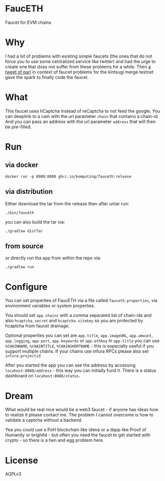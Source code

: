 # FaucETH

Faucet for EVM chains

# Why

I had a lot of problems with existing simple faucets (the ones that do not force you to use some centralized service like twitter) and had the urge to create one that does not suffer from these problems for a while. 
Then [a tweet of pari](https://twitter.com/parithosh_j/status/1471888173366235143) in context of faucet problems for the kintsugi merge testnet gave the spark to finally code the faucet.

# What

This faucet uses hCaptcha instead of reCaptcha to not feed the google.
You can deeplink to a cain with the url parameter `chain` that contains a chain-id.
And you can pass an address with the url parameter `address` that will then be pre-filled.

# Run

## via docker

`docker run -p 8080:8080 ghcr.io/komputing/fauceth:release`

## via distribution

Either download the tar from the release then after untar run:

`./bin/fauceth`

you can also build the tar via:

`./gradlew distTar`

## from source

or directly run tha app from within the repo via:

`./gradlew run`

# Configure

You can set properties of FaucETH via a file called `fauceth.properties`, via environment variables or system properties.

You should set `app.chains` with a comma separated list of chain-ids and also `hcaptcha.secret` and `hcaptcha.sitekey` so you are protected by hcaptcha from faucet drainage.

Optional properties you can set are `app.title`, `app.imageURL`, `app.amount`, `app.logging`, `app.port`, `app.keywords` or `app.ethkey`
In `app.title` you can use `%CHAINNAME`, `%CHAINTITLE`, `%CHAINSHORTNAME` - this is especially useful if you support multiple chains.
If your chains use infura RPCs please also set `infura.projectid`

After you started the app you can see the address by accessing `locahost:8080/address` - this way you can initially fund it.
There is a status dashboard on `locahost:8080/status`.

# Dream

What would be real nice would be a web3 faucet - if anyone has ideas how to realize it please contact me. The problem I cannot overcome is how to validate a captcha without a backend.

Yea you could use a PoH blockchain like idena or a dapp like Proof of Humanity or brightId - but often you need the faucet to get started with crypto - so there is a hen and egg problem here.

# License

AGPLv3
